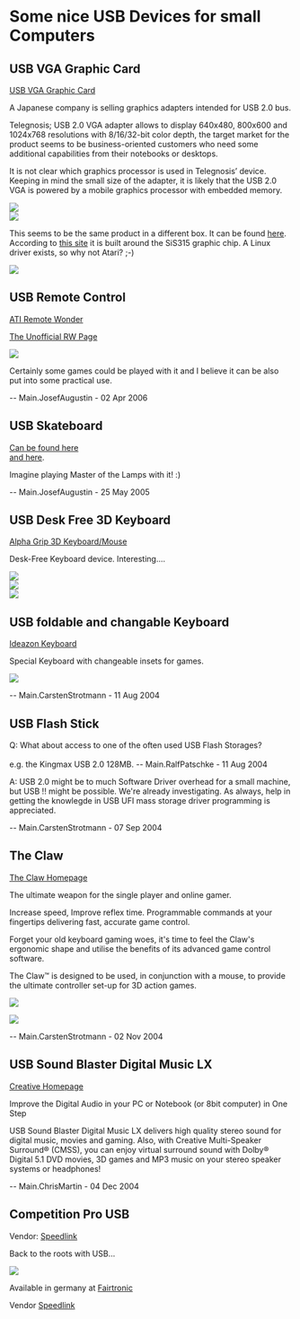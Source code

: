 # Some nice USB Devices for small Computers  
  
## USB VGA Graphic Card  
  
[USB VGA Graphic Card](http://www.xbitlabs.com/news/video/display/20040607023341.html)  
  
A Japanese company is selling graphics adapters intended for USB 2.0 bus.  
  
Telegnosis; USB 2.0 VGA adapter allows to display 640x480, 800x600 and 1024x768 resolutions with 8/16/32-bit color depth, the target market for the product seems to be business-oriented customers who need some additional capabilities from their notebooks or desktops.  
  
It is not clear which graphics processor is used in Telegnosis&#8217; device. Keeping in mind the small size of the adapter, it is likely that the USB 2.0 VGA is powered by a mobile graphics processor with embedded memory.  
  
![](attachments/usb2vga_1.jpg)  
![](attachments/usb2vga_2.jpg)  
  
This seems to be the same product in a different box. It can be found [here](http://www.usb2vga.de/). According to [this site](http://www.winischhofer.at/linuxsisusbvga.shtml) it is built around the SiS315 graphic chip. A Linux driver exists, so why not Atari? ;-)  
  
![](attachments/sitecom-usb2vga.jpg)  
  
  
## USB Remote Control  
  
[ATI Remote Wonder](http://www.ati.com/products/remotewonder/index.html)  
  
[The Unofficial RW Page](http://remotew.free.fr/product.htm)  
  
![](attachments/remotewonder.jpg)  
  
Certainly some games could be played with it and I believe it can be also put into some practical use.  
  
  
-- Main.JosefAugustin - 02 Apr 2006  
  
  
## USB Skateboard  
  
[Can be found here](http://www.ergenic.com/english_version/gameboard-pc(uk).htm)  
[and here](http://www.alfadata.com/pc/skateboard.html).  
  
Imagine playing Master of the Lamps with it! :)  
  
-- Main.JosefAugustin - 25 May 2005  
  
  
## USB Desk Free 3D Keyboard  
  
[Alpha Grip 3D Keyboard/Mouse](http://alphagrip.com/index.html)  
  
Desk-Free Keyboard device. Interesting....  
  
![](attachments/agfrontsmall.jpg)  
![](attachments/agcentertopsmall3.jpg)  
![](attachments/agtoprightsmall.jpg)  
  
## USB foldable and changable Keyboard  
  
[Ideazon Keyboard](http://www.ideazon.com)  
  
Special Keyboard with changeable insets for games.  
  
![](attachments/F9079983.jpg)  
  
-- Main.CarstenStrotmann - 11 Aug 2004  
  
## USB Flash Stick  
  
Q: What about access to one of the often used USB Flash Storages? <br>  
e.g. the Kingmax USB 2.0 128MB. -- Main.RalfPatschke - 11 Aug 2004  
  
A: USB 2.0 might be to much Software Driver overhead for a small machine, but USB !! might be possible. We're already investigating. As always, help in getting the knowlegde in USB UFI mass storage driver programming is appreciated.  
  
-- Main.CarstenStrotmann - 07 Sep 2004  
  
## The Claw  
  
[The Claw Homepage](http://www.claw.com.au/)  
  
The ultimate weapon for the single player and online gamer.  
  
Increase speed, Improve reflex time. Programmable commands at your fingertips delivering fast, accurate game control.  
  
Forget your old keyboard gaming woes, it's time to feel the Claw's ergonomic shape and utilise the benefits of its advanced game control software.  
  
The Claw&#8482; is designed to be used, in conjunction with a mouse, to provide the ultimate controller set-up for 3D action games.  
  
  
![](attachments/ClawISO-no-cable-on-Black-B.gif)  
  
![](attachments/Top-ISO-Claw-View.gif)  
  
-- Main.CarstenStrotmann - 02 Nov 2004  
  
## USB Sound Blaster Digital Music LX  
  
[Creative Homepage](http://www.creative.com/products/product.asp?category=1&subcategory=207&product=10246)  
  
Improve the Digital Audio in your PC or Notebook (or 8bit computer) in One Step  
  
USB Sound Blaster Digital Music LX delivers high quality stereo sound for digital music, movies and gaming. Also, with Creative Multi-Speaker Surround® (CMSS), you can enjoy virtual surround sound with Dolby® Digital 5.1 DVD movies, 3D games and MP3 music on your stereo speaker systems or headphones!  
  
-- Main.ChrisMartin - 04 Dec 2004  
  
## Competition Pro USB  
  
Vendor: [Speedlink](http://www.speed-link.com/prod.php?lang=de&sys_id=1&pb_id=1&prod_num=SL-6602)  
  
Back to the roots with USB...  
  
![](attachments/CompetitionProUSB.gif)  
  
Available in germany at [Fairtronic](http://www.fairtronic.de/produkte.html)  
  
Vendor [Speedlink](http://www.speed-link.com/)  
